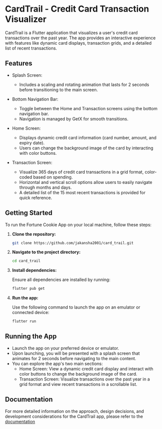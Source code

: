 # CardTrail - Credit Card Transaction Visualizer

CardTrail is a Flutter application that visualizes a user's credit card transactions over the past year. The app provides an interactive experience with features like dynamic card displays, transaction grids, and a detailed list of recent transactions.

## Features

- Splash Screen:
  - Includes a scaling and rotating animation that lasts for 2 seconds before transitioning to the main screen.

- Bottom Navigation Bar:
  - Toggle between the Home and Transaction screens using the bottom navigation bar.
  - Navigation is managed by GetX for smooth transitions.

- Home Screen:
  - Displays dynamic credit card information (card number, amount, and expiry date).
  - Users can change the background image of the card by interacting with color buttons.

- Transaction Screen:
  - Visualize 365 days of credit card transactions in a grid format, color-coded based on spending.
  - Horizontal and vertical scroll options allow users to easily navigate through months and days.
  - A detailed list of the 15 most recent transactions is provided for quick reference.
 
## Getting Started

To run the Fortune Cookie App on your local machine, follow these steps:

1. **Clone the repository:**

   ```bash
   git clone https://github.com/jakansha2001/card_trail.git

2. **Navigate to the project directory:**

   ```bash
   cd card_trail

3. **Install dependencies:**

   Ensure all dependencies are installed by running:

   ```bash
   flutter pub get

4. **Run the app:**

   Use the following command to launch the app on an emulator or connected device:

   ```bash
   flutter run

## Running the App

- Launch the app on your preferred device or emulator.
- Upon launching, you will be presented with a splash screen that animates for 2 seconds before navigating to the main content.
- You can explore the app's two main sections:
    - Home Screen: View a dynamic credit card display and interact with color buttons to change the background image of the card.
    - Transaction Screen: Visualize transactions over the past year in a grid format and view recent transactions in a scrollable list.
 
## Documentation
For more detailed information on the approach, design decisions, and development considerations for the CardTrail app, please refer to the [documentation](https://docs.google.com/document/d/1pq32rnQ0VL7ly5oTwVvc80Lbi69wzEnqWgmF9kYjxRk/edit?usp=sharing)
